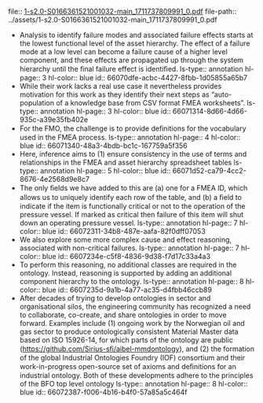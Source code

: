 file:: [1-s2.0-S0166361521001032-main_1711737809991_0.pdf](../assets/1-s2.0-S0166361521001032-main_1711737809991_0.pdf)
file-path:: ../assets/1-s2.0-S0166361521001032-main_1711737809991_0.pdf

- Analysis to identify failure modes and associated failure effects starts at the lowest functional level of the asset hierarchy. The effect of a failure mode at a low level can become a failure cause of a higher level component, and these effects are propagated up through the system hierarchy until the ﬁnal failure effect is identiﬁed.
  ls-type:: annotation
  hl-page:: 3
  hl-color:: blue
  id:: 66070dfe-acbc-4427-8fbb-1d05855a65b7
- While their work lacks a real use case it nevertheless provides motivation for this work as they identify their next steps as “auto-population of a knowledge base from CSV format FMEA worksheets”.
  ls-type:: annotation
  hl-page:: 3
  hl-color:: blue
  id:: 66071314-8d66-4d66-935c-a39e35fb402e
- For the FMO, the challenge is to provide deﬁnitions for the vocabulary used in the FMEA process.
  ls-type:: annotation
  hl-page:: 4
  hl-color:: blue
  id:: 66071340-48a3-4bdb-bc1c-167759a5f356
- Here, inference aims to (1) ensure consistency in the use of terms and relationships in the FMEA and asset hierarchy spreadsheet tables
  ls-type:: annotation
  hl-page:: 5
  hl-color:: blue
  id:: 66071d52-ca79-4cc2-8676-4e2568d9e8c7
- The only ﬁelds we have added to this are (a) one for a FMEA ID, which allows us to uniquely identify each row of the table, and (b) a ﬁeld to indicate if the item is functionally critical or not to the operation of the pressure vessel. If marked as critical then failure of this item will shut down an operating pressure vessel.
  ls-type:: annotation
  hl-page:: 7
  hl-color:: blue
  id:: 66072311-34b8-487e-aafa-82f0dff07053
- We also explore some more complex cause and effect reasoning, associated with non-critical failures.
  ls-type:: annotation
  hl-page:: 7
  hl-color:: blue
  id:: 6607234e-c5f8-4836-9d38-f7d17c33a4a3
- To perform this reasoning, no additional classes are required in the ontology. Instead, reasoning is supported by adding an additional component hierarchy to the ontology.
  ls-type:: annotation
  hl-page:: 8
  hl-color:: blue
  id:: 6607235d-9a1b-4a77-ac35-d4fbb46ccb89
- After decades of trying to develop ontologies in sector and organisational silos, the engineering community has recognized a need to collaborate, co-create, and share ontologies in order to move forward. Examples include (1) ongoing work by the Norwegian oil and gas sector to produce ontologically consistent Material Master data based on ISO 15926-14, for which parts of the ontology are public (https://github.com/Sirius-sﬁ/aibel-mmdontology), and (2) the formation of the global Industrial Ontologies Foundry (IOF) consortium and their work-in-progress open-source set of axioms and deﬁnitions for an industrial ontology. Both of these developments adhere to the principles of the BFO top level ontology
  ls-type:: annotation
  hl-page:: 8
  hl-color:: blue
  id:: 66072387-f006-4b16-b4f0-57a85a5c464f